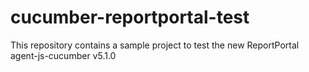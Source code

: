 # cucumber-reportportal-test
This repository contains a sample project to test the new ReportPortal agent-js-cucumber v5.1.0
